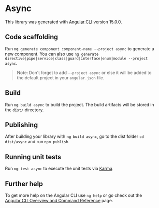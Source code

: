 # Async

This library was generated with [Angular CLI](https://github.com/angular/angular-cli) version 15.0.0.

## Code scaffolding

Run `ng generate component component-name --project async` to generate a new component. You can also use `ng generate directive|pipe|service|class|guard|interface|enum|module --project async`.
> Note: Don't forget to add `--project async` or else it will be added to the default project in your `angular.json` file. 

## Build

Run `ng build async` to build the project. The build artifacts will be stored in the `dist/` directory.

## Publishing

After building your library with `ng build async`, go to the dist folder `cd dist/async` and run `npm publish`.

## Running unit tests

Run `ng test async` to execute the unit tests via [Karma](https://karma-runner.github.io).

## Further help

To get more help on the Angular CLI use `ng help` or go check out the [Angular CLI Overview and Command Reference](https://angular.io/cli) page.
